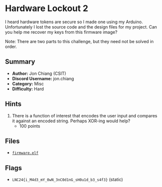 # Hardware Lockout 2
I heard hardware tokens are secure so I made one using my Arduino.
Unfortunately I lost the source code and the design files for my project.
Can you help me recover my keys from this firmware image?

Note:
There are two parts to this challenge, but they need not be solved in order.

## Summary
- **Author:** Jon Chiang (CSIT)
- **Discord Username:** jon.chiang
- **Category:** Misc
- **Difficulty:** Hard

## Hints
1. There is a function of interest that encodes the user input and compares it against an encoded string. Perhaps XOR-ing would help?
    - 100 points

## Files
- [`firmware.elf`](./dist/firmware.elf)

## Flags
- `LNC24{i_M4d3_mY_0wN_3nC0d1nG_sH0u1d_b3_s4f3}` (static)
